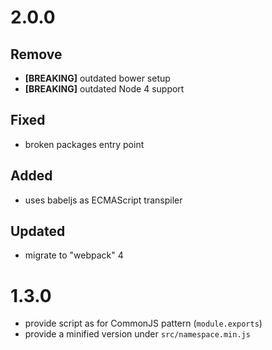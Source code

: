 # 2.0.0
## Remove
* **[BREAKING]** outdated bower setup
* **[BREAKING]** outdated Node 4 support

## Fixed
* broken packages entry point

## Added
* uses babeljs as ECMAScript transpiler

## Updated
* migrate to "webpack" 4

# 1.3.0
* provide script as for CommonJS pattern (`module.exports`)
* provide a minified version under `src/namespace.min.js`
